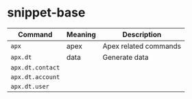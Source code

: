 # snippet-base

| Command | Meaning | Description |
| --- | --- | --- |
| `apx` | apex  | Apex related commands |
| `apx.dt` | data | Generate data |
| `apx.dt.contact` |
| `apx.dt.account` |
| `apx.dt.user` |
